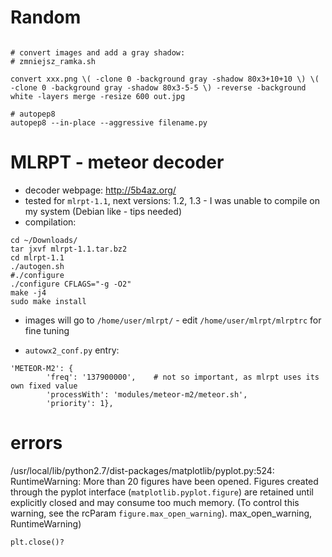 # Random

```

# convert images and add a gray shadow:
# zmniejsz_ramka.sh

convert xxx.png \( -clone 0 -background gray -shadow 80x3+10+10 \) \( -clone 0 -background gray -shadow 80x3-5-5 \) -reverse -background white -layers merge -resize 600 out.jpg

# autopep8
autopep8 --in-place --aggressive filename.py
```



# MLRPT - meteor decoder

- decoder webpage: http://5b4az.org/
- tested for `mlrpt-1.1`, next versions: 1.2, 1.3 - I was unable to compile on my system (Debian like - tips needed)
- compilation:

```
cd ~/Downloads/
tar jxvf mlrpt-1.1.tar.bz2
cd mlrpt-1.1
./autogen.sh
#./configure
./configure CFLAGS="-g -O2"
make -j4
sudo make install
```
- images will go to `/home/user/mlrpt/` - edit `/home/user/mlrpt/mlrptrc` for fine tuning

- `autowx2_conf.py` entry:

```
'METEOR-M2': {
		'freq': '137900000',    # not so important, as mlrpt uses its own fixed value
		'processWith': 'modules/meteor-m2/meteor.sh',
		'priority': 1},
```



# errors

/usr/local/lib/python2.7/dist-packages/matplotlib/pyplot.py:524: RuntimeWarning: More than 20 figures have been opened. Figures created through the pyplot interface (`matplotlib.pyplot.figure`) are retained until explicitly closed and may consume too much memory. (To control this warning, see the rcParam `figure.max_open_warning`).
  max_open_warning, RuntimeWarning)


	plt.close()?
